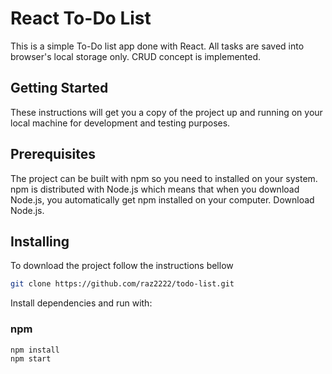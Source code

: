 # React To-Do List

This is a simple To-Do list app done with React. All tasks are saved into browser's local storage only.
CRUD concept is implemented.

## Getting Started

These instructions will get you a copy of the project up and running on your local machine for development and testing purposes.

## Prerequisites

The project can be built with npm so you need to installed on your system.
npm is distributed with Node.js which means that when you download Node.js, you automatically get npm installed on your computer. Download Node.js.

## Installing

To download the project follow the instructions bellow

```bash
git clone https://github.com/raz2222/todo-list.git
```

Install dependencies and run with:


### npm
```bash
npm install
npm start
```

